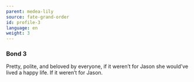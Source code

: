 ```yaml
---
parent: medea-lily
source: fate-grand-order
id: profile-3
language: en
weight: 3
---
```


### Bond 3

Pretty, polite, and beloved by everyone, if it weren’t for Jason she would’ve lived a happy life. If it weren’t for Jason.
